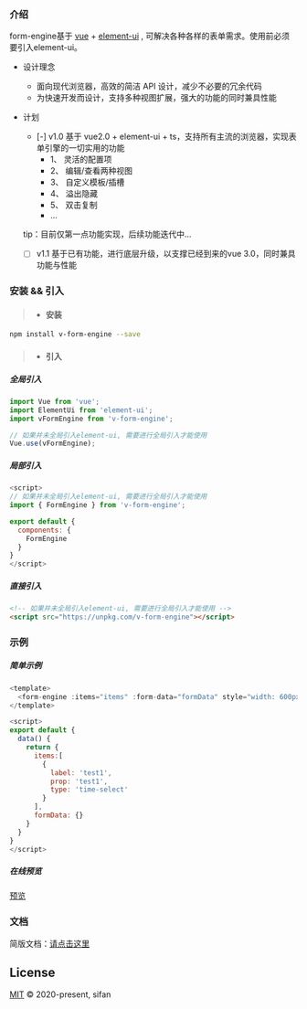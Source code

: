 ### 介绍
form-engine基于 [vue](https://www.npmjs.com/package/vue) + [element-ui](https://element.eleme.cn/#/zh-CN/component/installation) , 可解决各种各样的表单需求。使用前必须要引入element-ui。

* 设计理念
  * 面向现代浏览器，高效的简洁 API 设计，减少不必要的冗余代码
  * 为快速开发而设计，支持多种视图扩展，强大的功能的同时兼具性能

* 计划
  * [-] v1.0 基于 vue2.0 + element-ui + ts，支持所有主流的浏览器，实现表单引擎的一切实用的功能
    * 1、 灵活的配置项
    * 2、 编辑/查看两种视图
    * 3、 自定义模板/插槽
    * 4、 溢出隐藏
    * 5、 双击复制
    * ...

  tip：目前仅第一点功能实现，后续功能迭代中…

  * [ ] v1.1 基于已有功能，进行底层升级，以支撑已经到来的vue 3.0，同时兼具功能与性能

### 安装 && 引入

> * #### 安装

``` bash
npm install v-form-engine --save
```
> * #### 引入

##### 全局引入

```javascript
import Vue from 'vue';
import ElementUi from 'element-ui';
import vFormEngine from 'v-form-engine';

// 如果并未全局引入element-ui, 需要进行全局引入才能使用
Vue.use(vFormEngine);
```

##### 局部引入

```javascript
<script>
// 如果并未全局引入element-ui, 需要进行全局引入才能使用
import { FormEngine } from 'v-form-engine';

export default {
  components: {
    FormEngine
  }
}
</script>
```

##### 直接引入

```html
<!-- 如果并未全局引入element-ui, 需要进行全局引入才能使用 -->
<script src="https://unpkg.com/v-form-engine"></script>
```

### 示例

##### 简单示例

```javascript
<template>
  <form-engine :items="items" :form-data="formData" style="width: 600px"></form-engine>
</template>

<script>
export default {
  data() {
    return {
      items:[
        {
          label: 'test1',
          prop: 'test1',
          type: 'time-select'
        }
      ],
      formData: {}
    }
  }
}
</script>
```

##### 在线预览

[预览](https://codepen.io/xiaofan9/pen/dypByGJ)

### 文档
简版文档：[请点击这里](https://www.yuque.com/pingfan-mm82t/iqx0qm/form-engine)

## License

[MIT](LICENSE) © 2020-present, sifan
